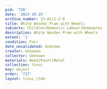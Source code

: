 ```yaml
---
pid: '728'
date: '2023-10-25'
archive_number: 23-01/2-2-9
title: White Wooden Pram with Wheels
subjects: Children|Domestic Labour|Homewares
description: White Wooden Pram with Wheels
extent: '1'
condition: Fair
date_unvalidated: Unknown
creator: Unknown
collector: Unknown
materials: Wood|Paint|Metal
collection: tinui
key: object
order: '727'
layout: tinui_item
---
```

